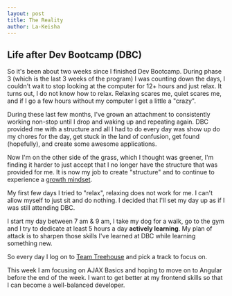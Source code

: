```yaml
---
layout: post
title: The Reality
author: La-Keisha
---
```


## Life after Dev Bootcamp (DBC)

So it's been about two weeks since I  finished Dev Bootcamp.
During phase 3 (which is the last 3 weeks of the program) I was counting down
the days, I couldn't wait to stop looking at the computer for 12+
hours and just relax. It turns out, I do not know how to relax. Relaxing scares
me, quiet scares me, and if I go a few hours without my computer I get a little
a "crazy".

During these last few months, I've grown an attachment to consistently working non-stop
until I drop and waking up and repeating again. DBC provided me with a structure
and all I had to do every day was show up do my chores for the day, get stuck in the
land of confusion, get found (hopefully), and create some awesome applications.

Now I'm on the other side of the grass, which I thought was greener, I'm finding
it harder to just accept that I no longer have the structure that was provided for me.
It is now my job to create "structure" and to continue to experience a
[growth mindset](https://hbr.org/2016/01/what-having-a-growth-mindset-actually-means).

My first few days I tried to "relax", relaxing does not work for me. I can't allow
myself to just sit and do nothing. I decided that I'll set my day up as if I
was still attending DBC.

I start my day between 7 am & 9 am, I take my dog for a walk, go to the gym and
I try to dedicate at least 5 hours a day **actively learning**.
My plan of attack is to sharpen those skills I've learned at DBC while learning
something new.

So every day I log on to [Team Treehouse](https://teamtreehouse.com/) and pick a
track to focus on.

This week I am focusing on AJAX Basics and hoping to move on to Angular
before the end of the week. I want to get better at my frontend skills so that
I can become a well-balanced developer.
